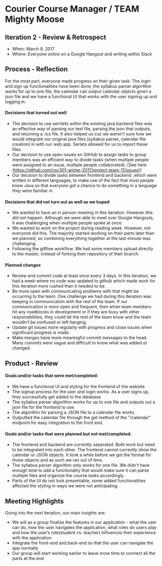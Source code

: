 # Courier Course Manager / TEAM Mighty Moose


## Iteration 2 - Review & Retrospect

 * When: March 9, 2017
 * Where: Everyone online on a Google Hangout and writing within Slack

## Process - Reflection

For the most part, everyone made progress on their given task: The login and sign up functionalities have been done, the syllabus parser algorithm works for up to one file, the calendar can output calendar objects given a json file and we have a functional UI that works with the user signing up and logging in. 


#### Decisions that turned out well

* The decision to use servlets within the existing java backend files was an effective way of parsing our text file, parsing the json that outputs, and returning a .ics file. It also helped us cuz we weren't sure how we would integrate our original java files (syllabus parser, calendar file creation) in with our web app. Serlets allowed for us to import these files.
* Our decision to use open issues on GitHub to assign tasks to group members was an efficient way to divide tasks (when multiple people were assigned to an issue, multiple people collaborated). [See here (https://github.com/csc301-winter-2017/project-team-11/issues)]
* Our decision to divide tasks between frontend and backend ,which were written in different languages, to make use of the fact that most people knew Java so that everyone got a chance to do something in a language they were familiar in.  

#### Decisions that did not turn out as well as we hoped

 * We wanted to have an in person meeting in this iteration. However this did not happen. Although we were able to meet over Google Hangouts, it was challenging when multiple people spoke at once.
 * We wanted to work on the project during reading week. However, not everyone did this. The majority started working on their parts later than we planned, so combining everything together at the last-minute was challenging.
* Following the gitflow workflow. We had some members upload directly to the master, instead of forking their repository of their branch.


#### Planned changes


* Review and commit code at least once every 3 days. In this iteration, we had a week where no code was updated to github which made work for this iteration more rushed than it needed to be.
* Be more open with communicating problems with that might be occurring to the team. One challenge we had during this iteration was keeping in communication with the rest of the team. If our communication is more open and frequent, then when team members hit any roadblocks in development or if they are busy with other responsibilities, they could let the rest of the team know and the team wouldn’t be confused or left hanging.
* Update git issues more regularly with progress and close issues when significant progress is made.
* Make merges have more meaningful commit messages to the head. Many commits were vague and difficult to know what was added or changed


## Product - Review

#### Goals and/or tasks that were met/completed:

* We have a functional UI and styling for the frontend of the website
* The signup process for the user and login works. As a user signs up, they successfully get added to the database
* The syllabus parser algorithm works for up to one file and outputs out a json file for the frontend to use. 
* The algorithm for parsing a JSON file to a calendar file works
* Outputted the calendar file through the get method of the "/calendar" endpoint for easy integration to the front end.

#### Goals and/or tasks that were planned but not met/completed:
 
* The frontend and backend are currently separated. Both work but need to be integrated into each other. The frontend cannot currently show the calendar or JSON objects. It took a while before we got the format for those objects and as such we ran out of time.
 * The syllabus parser algorithm only works for one file. We didn't have enough time to add a functionality that would make sure it can parse multiple files and organize the course tasks accordingly.
 * Parts of the UI do not look presentable, some added functionalities affected the styling in ways we were not anticipating.

## Meeting Highlights

Going into the next iteration, our main insights are:

* We will as a group finalize the features in our application - what the user can do, how the user navigates the application, what roles do users play and how the user’s role(student vs. teacher) influences their experience with the application.
* Integrate the front-end and back-end so that the user can navigate the app normally
* Our group will start working earlier to leave more time to connect all the parts at the end


